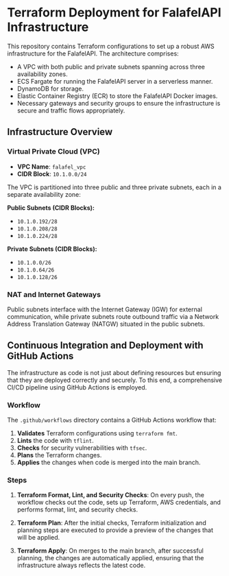 # Terraform Deployment for FalafelAPI Infrastructure

This repository contains Terraform configurations to set up a robust AWS infrastructure for the FalafelAPI. The architecture comprises:

- A VPC with both public and private subnets spanning across three availability zones.
- ECS Fargate for running the FalafelAPI server in a serverless manner.
- DynamoDB for storage.
- Elastic Container Registry (ECR) to store the FalafelAPI Docker images.
- Necessary gateways and security groups to ensure the infrastructure is secure and traffic flows appropriately.

## Infrastructure Overview

### Virtual Private Cloud (VPC)

- **VPC Name**: `falafel_vpc`
- **CIDR Block**: `10.1.0.0/24`

The VPC is partitioned into three public and three private subnets, each in a separate availability zone:

**Public Subnets (CIDR Blocks):**
- `10.1.0.192/28`
- `10.1.0.208/28`
- `10.1.0.224/28`

**Private Subnets (CIDR Blocks):**
- `10.1.0.0/26`
- `10.1.0.64/26`
- `10.1.0.128/26`

### NAT and Internet Gateways

Public subnets interface with the Internet Gateway (IGW) for external communication, while private subnets route outbound traffic via a Network Address Translation Gateway (NATGW) situated in the public subnets.

## Continuous Integration and Deployment with GitHub Actions

The infrastructure as code is not just about defining resources but ensuring that they are deployed correctly and securely. To this end, a comprehensive CI/CD pipeline using GitHub Actions is employed.

### Workflow

The `.github/workflows` directory contains a GitHub Actions workflow that:

1. **Validates** Terraform configurations using `terraform fmt`.
2. **Lints** the code with `tflint`.
3. **Checks** for security vulnerabilities with `tfsec`.
4. **Plans** the Terraform changes.
5. **Applies** the changes when code is merged into the main branch.

### Steps

1. **Terraform Format, Lint, and Security Checks**: On every push, the workflow checks out the code, sets up Terraform, AWS credentials, and performs format, lint, and security checks.
   
2. **Terraform Plan**: After the initial checks, Terraform initialization and planning steps are executed to provide a preview of the changes that will be applied.
   
3. **Terraform Apply**: On merges to the main branch, after successful planning, the changes are automatically applied, ensuring that the infrastructure always reflects the latest code.
